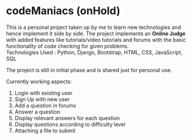 # codeManiacs (onHold)
This is a personal project taken up by me to learn new technologies and hence implement it side by side. The project implements an <b>Online Judge</b> with added features like tutorials/video tutorials and forums with the basic functionality of code checking for given problems.
<br>Technologies Used : Python, Django, Bootstrap, HTML, CSS, JavaScript, SQL

The project is still in initial phase and is shared just for personal use.

Currently working aspects:
1. Login with existing user
2. Sign Up with new user
3. Add a question in forums
4. Answer a question
5. Display relevant answers for each question
6. Display questions according to difficulty level
7. Attaching a file to submit
